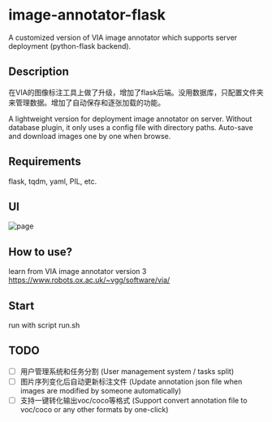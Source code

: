 # image-annotator-flask
A customized version of VIA image annotator which supports server deployment (python-flask backend).

## Description
在VIA的图像标注工具上做了升级，增加了flask后端。没用数据库，只配置文件夹来管理数据。增加了自动保存和逐张加载的功能。

A lightweight version for deployment image annotator on server. Without database plugin, it only uses a config file with directory paths. Auto-save and download images one by one when browse.

## Requirements
flask, tqdm, yaml, PIL, etc.

## UI
![page]("./src/pic/a.jpg")

## How to use?
learn from VIA image annotator version 3 
https://www.robots.ox.ac.uk/~vgg/software/via/


## Start
run with script run.sh


## TODO
- [ ] 用户管理系统和任务分割 (User management system / tasks split)
- [ ] 图片序列变化后自动更新标注文件 (Update annotation json file when images are modified by someone automatically)
- [ ] 支持一键转化输出voc/coco等格式 (Support convert annotation file to voc/coco or any other formats by one-click)

